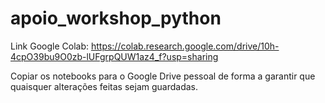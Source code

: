 # apoio_workshop_python
Link Google Colab: https://colab.research.google.com/drive/10h-4cpO39bu9O0zb-lUFgrpQUW1az4_f?usp=sharing

Copiar os notebooks para o Google Drive pessoal de forma a garantir que quaisquer alterações feitas sejam guardadas.
